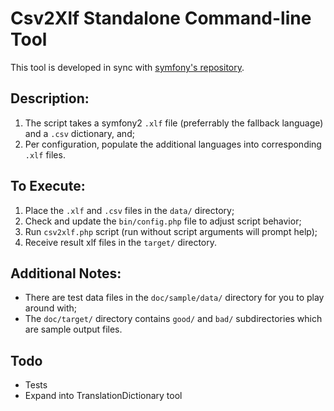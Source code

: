 Csv2Xlf Standalone Command-line Tool
====================

This tool is developed in sync with [symfony's repository](https://github.com/symfony/symfony).

## Description:
1. The script takes a symfony2 `.xlf` file (preferrably the fallback language) and a `.csv` dictionary, and;
2. Per configuration, populate the additional languages into corresponding `.xlf` files.

## To Execute:
1. Place the `.xlf` and `.csv` files in the `data/` directory;
2. Check and update the `bin/config.php` file to adjust script behavior;
3. Run `csv2xlf.php` script (run without script arguments will prompt help);
4. Receive result xlf files in the `target/` directory.

## Additional Notes:
- There are test data files in the `doc/sample/data/` directory for you to play around with;
- The `doc/target/` directory contains `good/` and `bad/` subdirectories which are sample output files.

## Todo

- Tests
- Expand into TranslationDictionary tool